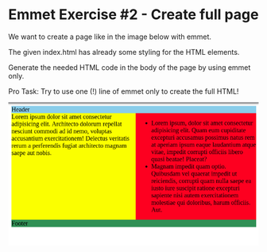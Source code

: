 # Emmet Exercise #2 - Create full page

We want to create a page like in the image below with emmet.

The given index.html has already some styling for the HTML elements.

Generate the needed HTML code in the body of the page by using emmet only.

Pro Task: Try to use one (!) line of emmet only to create the full HTML!

![Result](emmet-create-page.png)
